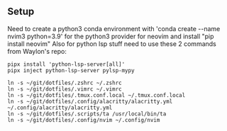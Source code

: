 ## Setup
Need to create a python3 conda environment with 'conda create --name nvim3 python=3.9' for the python3 provider for neovim and install "pip install neovim"
Also for python lsp stuff need to use these 2 commands from Waylon's repo:

```
pipx install 'python-lsp-server[all]'
pipx inject python-lsp-server pylsp-mypy
```

```
ln -s ~/git/dotfiles/.zshrc ~/.zshrc
ln -s ~/git/dotfiles/.vimrc ~/.vimrc
ln -s ~/git/dotfiles/.tmux.conf.local ~/.tmux.conf.local
ln -s ~/git/dotfiles/.config/alacritty/alacritty.yml ~/.config/alacritty/alacritty.yml
ln -s ~/git/dotfiles/.scripts/ta /usr/local/bin/ta 
ln -s ~/git/dotfiles/.config/nvim ~/.config/nvim 

```
